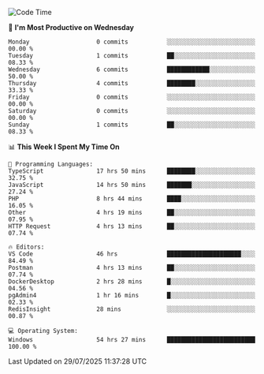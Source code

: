 <!--START_SECTION:waka-->
![Code Time](http://img.shields.io/badge/Code%20Time-5%2C419%20hrs%2017%20mins-blue)

📅 **I'm Most Productive on Wednesday** 

```text
Monday                   0 commits           ░░░░░░░░░░░░░░░░░░░░░░░░░   00.00 % 
Tuesday                  1 commits           ██░░░░░░░░░░░░░░░░░░░░░░░   08.33 % 
Wednesday                6 commits           ████████████░░░░░░░░░░░░░   50.00 % 
Thursday                 4 commits           ████████░░░░░░░░░░░░░░░░░   33.33 % 
Friday                   0 commits           ░░░░░░░░░░░░░░░░░░░░░░░░░   00.00 % 
Saturday                 0 commits           ░░░░░░░░░░░░░░░░░░░░░░░░░   00.00 % 
Sunday                   1 commits           ██░░░░░░░░░░░░░░░░░░░░░░░   08.33 % 
```


📊 **This Week I Spent My Time On** 

```text
💬 Programming Languages: 
TypeScript               17 hrs 50 mins      ████████░░░░░░░░░░░░░░░░░   32.75 % 
JavaScript               14 hrs 50 mins      ███████░░░░░░░░░░░░░░░░░░   27.24 % 
PHP                      8 hrs 44 mins       ████░░░░░░░░░░░░░░░░░░░░░   16.05 % 
Other                    4 hrs 19 mins       ██░░░░░░░░░░░░░░░░░░░░░░░   07.95 % 
HTTP Request             4 hrs 13 mins       ██░░░░░░░░░░░░░░░░░░░░░░░   07.74 % 

🔥 Editors: 
VS Code                  46 hrs              █████████████████████░░░░   84.49 % 
Postman                  4 hrs 13 mins       ██░░░░░░░░░░░░░░░░░░░░░░░   07.74 % 
DockerDesktop            2 hrs 28 mins       █░░░░░░░░░░░░░░░░░░░░░░░░   04.56 % 
pgAdmin4                 1 hr 16 mins        █░░░░░░░░░░░░░░░░░░░░░░░░   02.33 % 
RedisInsight             28 mins             ░░░░░░░░░░░░░░░░░░░░░░░░░   00.87 % 

💻 Operating System: 
Windows                  54 hrs 27 mins      █████████████████████████   100.00 % 
```


 Last Updated on 29/07/2025 11:37:28 UTC
<!--END_SECTION:waka-->
